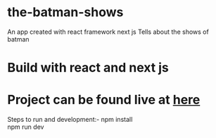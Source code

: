 # the-batman-shows
An app created with react framework  next js
Tells about the shows of batman

<h1>
  Build with react and next js
 </h1>
 <h1>
  Project can be found live at
    <a href="https://next-app.daggron.now.sh/"> here</a>
  </h1>

  
  
 
 Steps to run and development:-
 npm install
 <br>
 npm run dev
